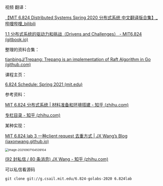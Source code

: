 视频 翻译：

[【MIT 6.824 Distributed Systems Spring 2020 分布式系统 中文翻译版合集】_哔哩哔哩_bilibili](https://www.bilibili.com/video/av91748150)

[1.1 分布式系统的驱动力和挑战（Drivens and Challenges） - MIT6.824 (gitbook.io)](https://mit-public-courses-cn-translatio.gitbook.io/mit6-824/lecture-01-introduction/1.1-fen-bu-shi-xi-tong-de-qu-dong-li-he-tiao-zhan-drivens-and-challenges)

整理的资料合集：

[tianbingJ/Trepang: Trepang is an implementation of Raft Algorithm in Go (github.com)](https://github.com/tianbingJ/Trepang)

课程主页：

[6.824 Schedule: Spring 2021 (mit.edu)](https://pdos.csail.mit.edu/6.824/schedule.html)

参考资料：

[MIT 6.824 分布式系统 | 材料准备和环境搭建 - 知乎 (zhihu.com)](https://zhuanlan.zhihu.com/p/260470258)

[专栏目录 - 知乎 (zhihu.com)](https://zhuanlan.zhihu.com/p/264938662)

某种实现：

[MIT 6.824 lab 3 一种client request 去重方式 | JX Wang’s Blog (jaxonwang.github.io)](https://jaxonwang.github.io/programming/mit-6.824-lab3-一种client-request-去重方式/)



<img src="C:\Users\LIMBO\AppData\Roaming\Typora\typora-user-images\image-20210907104539104.png" alt="image-20210907104539104" style="zoom:67%;" />

[(92 封私信 / 80 条消息) JX Wang - 知乎 (zhihu.com)](https://www.zhihu.com/people/nima-wang)

可以私信看源码

```text
git clone git://g.csail.mit.edu/6.824-golabs-2020 6.824lab
```